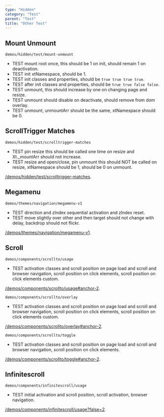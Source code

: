 ```yaml
---
type: "Hidden"
category: "Test"
parent: "Test"
title: "Other Test"
---
```


## Mount Unmount

`demos/hidden/test/mount-unmount`
- TEST mount root once, this should be 1 on init, should remain 1 on deactivation.
- TEST init xtNamespace, should be 1.
- TEST init classes and properties, should be `true true true true`.
- TEST after init classes and properties, should be `true true false false`.
- TEST unmount, this should increase by one on changing page and resize.
- TEST unmount should disable on deactivate, should remove from dom overlay.
- TEST unmount, unmountArr should be the same, xtNamespace should be 0.

<demo>
  <demoinline src="demos/hidden/test/mount-unmount">
  </demoinline>
</demo>

## ScrollTrigger Matches

`demos/hidden/test/scrolltrigger-matches`
- TEST pin resize this should be called one time on resize and Xt._mountArr should not increase.
- TEST resize and open/close, pin unmount this should NOT be called on resize, xtNamespace should be 1, should be 0 on unmount.

[/demos/hidden/test/scrolltrigger-matches](/xtendui/demos/hidden/test/scrolltrigger-matches).

## Megamenu

`demos/themes/navigation/megamenu-v1`
- TEST direction and zIndex sequential activation and zIndex reset.
- TEST move slightly over other and then target should not change with delay, backdrop should not flickr.

[/demos/themes/navigation/megamenu-v1](/xtendui/xtendui/demos/themes/navigation/megamenu-v1).

## Scroll

`demos/components/scrollto/usage`
- TEST activation classes and scroll position on page load and scroll and browser navigation, scroll position on click elements, scroll position on click elements custom.

[/demos/components/scrollto/usage#anchor-2](/xtendui/demos/components/scrollto/usage#anchor-2).

`demos/components/scrollto/overlay`
- TEST activation classes and scroll position on page load and scroll and browser navigation, scroll position on click elements, scroll position on click elements custom.

[/demos/components/scrollto/overlay#anchor-2](/xtendui/demos/components/scrollto/overlay#anchor-2).

`demos/components/scrollto/toggle`
- TEST activation classes and scroll position on page load and scroll and browser navigation, scroll position on click elements.

[/demos/components/scrollto/toggle#anchor-2](/xtendui/demos/components/scrollto/toggle#anchor-2).

## Infinitescroll

`demos/components/infinitescroll/usage`
- TEST initial activation and scroll position, scroll activation, browser navigation.

[/demos/components/infinitescroll/usage?false=2](/xtendui/demos/components/infinitescroll/usage?false=2).
